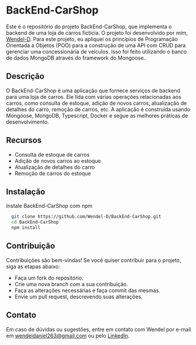 
# BackEnd-CarShop

Este é o repositório do projeto BackEnd-CarShop, que implementa o backend de uma loja de carros fictícia. O projeto foi desenvolvido por mim, [Wendel-D](https://github.com/Wendel-D). Para este projeto, eu apliquei os princípios de Programação Orientada a Objetos (POO) para a construção de uma API com CRUD para gerenciar uma concessionária de veículos. Isso foi feito utilizando o banco de dados MongoDB através do framework do Mongoose..


## Descrição

O BackEnd-CarShop é uma aplicação que fornece serviços de backend para uma loja de carros. Ele lida com várias operações relacionadas aos carros, como consulta de estoque, adição de novos carros, atualização de detalhes do carro, remoção de carros, etc. A aplicação é construída usando Mongoose, MongoDB, Typescript, Docker e segue as melhores práticas de desenvolvimento.
## Recursos

- Consulta de estoque de carros
- Adição de novos carros ao estoque
- Atualização de detalhes do carro
- Remoção de carros do estoque
## Instalação

Instale BackEnd-CarShop com npm

```bash
  git clone https://github.com/Wendel-D/BackEnd-CarShop.git
  cd BackEnd-CarShop
  npm install
```
    
## Contribuição

Contribuições são bem-vindas! Se você quiser contribuir para o projeto, siga as etapas abaixo:

- Faça um fork do repositório.
- Crie uma nova branch com a sua contribuição.
- Faça as alterações necessárias e faça commit das mesmas.
- Envie um pull request, descrevendo suas alterações.
## Contato

Em caso de dúvidas ou sugestões, entre em contato com Wendel por e-mail em wendeldaniel263@gmail.com ou pelo [LinkedIn](https://www.linkedin.com/in/wendel-daniel/).
